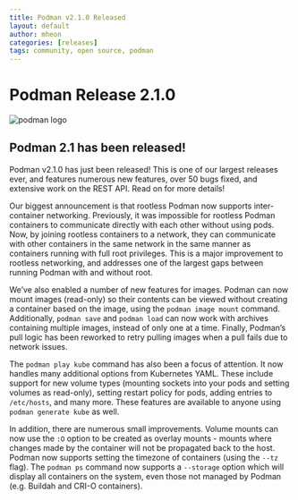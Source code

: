 ```yaml
---
title: Podman v2.1.0 Released
layout: default
author: mheon
categories: [releases]
tags: community, open source, podman
---
```


# Podman Release 2.1.0

![podman logo](https://podman.io/images/podman.svg)

## Podman 2.1 has been released!


Podman v2.1.0 has just been released! This is one of our largest releases ever, and features numerous new features, over 50 bugs fixed, and extensive work on the REST API. Read on for more details!
<!--readmore-->

Our biggest announcement is that rootless Podman now supports inter-container networking. Previously, it was impossible for rootless Podman containers to communicate directly with each other without using pods. Now, by joining rootless containers to a network, they can communicate with other containers in the same network in the same manner as containers running with full root privileges. This is a major improvement to rootless networking, and addresses one of the largest gaps between running Podman with and without root.

We’ve also enabled a number of new features for images. Podman can now mount images (read-only) so their contents can be viewed without creating a container based on the image, using the `podman image mount` command. Additionally, `podman save` and `podman load` can now work with archives containing multiple images, instead of only one at a time. Finally, Podman’s pull logic has been reworked to retry pulling images when a pull fails due to network issues.

The `podman play kube` command has also been a focus of attention. It now handles many additional options from Kubernetes YAML. These include support for new volume types (mounting sockets into your pods and setting volumes as read-only), setting restart policy for pods, adding entries to `/etc/hosts`, and many more. These features are available to anyone using `podman generate kube` as well.

In addition, there are numerous small improvements. Volume mounts can now use the `:O` option to be created as overlay mounts - mounts where changes made by the container will not be propagated back to the host. Podman now supports setting the timezone of containers (using the `--tz` flag). The `podman ps` command now supports a `--storage` option which will display all containers on the system, even those not managed by Podman (e.g. Buildah and CRI-O containers).

